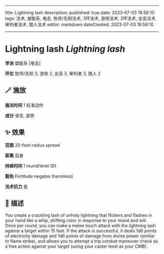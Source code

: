 
---
title: Lightning lash
description: 
published: true
date: 2023-07-03 19:56:10
tags: 法术, 塑能系, 电击, 牧师/先知法术, 3环法术, 游侠法术, 2环法术, 女巫法术, 审判者法术, 猎人法术
editor: markdown
dateCreated: 2023-07-03 19:56:10

---

# **Lightning lash** *Lightning lash*

**学派** 塑能系 \[电击\] 

**环位** 牧师/先知 3, 游侠 2, 女巫 3, 审判者 3, 猎人 2

## 🪄 施放

**施法时间** 1 标准动作

**成分** 语言, 姿势

## ✨ 效果  

**范围** 20-foot-radius spread

**距离** 自身  

**持续时间** 1 round/level (D) 

**豁免** Fortitude negates (harmless)

**法术抗力** 是

## 📖 描述

You create a crackling lash of unholy lightning that flickers and flashes in your hand like a whip, shifting color in response to your mood and will. Once per round, you can make a melee touch attack with the lightning lash against a target within 15 feet. If the attack is successful, it deals 1d6 points of electricity damage and 1d6 points of damage from divine power (similar to flame strike), and allows you to attempt a trip combat maneuver check as a free action against your target (using your caster level as your CMB).
    